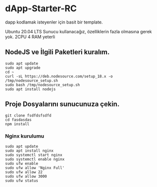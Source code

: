 # dApp-Starter-RC
dapp kodlamak isteyenler için basit bir template.

Ubuntu 20.04 LTS Sunucu kullanacağız, özelliklerin fazla olmasına gerek yok. 2CPU 4 RAM yeterli

## NodeJS ve İlgili Paketleri kuralım.
```
sudo apt update
sudo apt upgrade
cd ~
curl -sL https://deb.nodesource.com/setup_18.x -o /tmp/nodesource_setup.sh
sudo bash /tmp/nodesource_setup.sh
sudo apt install nodejs

```

## Proje Dosyalarını sunucunuza çekin.
```
git clone fsdfdsfsdfd
cd fasdasdas
npm install
```

### Nginx kurulumu
```
sudo apt update
sudo apt install nginx
sudo systemctl start nginx
sudo systemctl enable nginx
sudo ufw enable
sudo ufw allow 'Nginx Full'
sudo ufw allow 22
sudo ufw allow 3000
sudo ufw status
